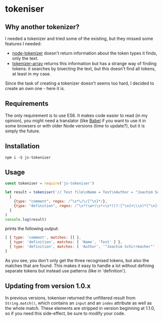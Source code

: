 # tokeniser

## Why another tokenizer?

I needed a tokenizer and tried some of the existing, but they missed some features I needed:
- [node-tokenizer](https://www.npmjs.com/package/node-tokenizer) doesn't return information about the token types it finds, only the text.
- [tokenizer-array](https://www.npmjs.com/package/tokenizer-array) returns this information but has a strange way of finding tokens: it searches by bisecting the text, but this doesn't find all tokens, at least in my case.

Since the task of creating a tokenizer doesn't seems too hard, I decided to create an own one - here it is.

## Requirements

The only requirement is to use ES6. It makes code easier to read (in my opinion), you might need a translator (like [Babel](http://babeljs.io) if you want to use it in some browsers or with older Node versions (time to update?), but it is simply the future.

## Installation

```
npm i -S js-tokeniser
```

## Usage

```javascript
const tokeniser = require('js-tokeniser')

let result = tokeniser('// Test file\nName = Test\nAuthor = "Joachim Schirrmacher"',
  [
    {type: "comment", regex: /^\s*\/\/[^\n]*/},
    {type: "definition", regex: /^\s*(\w+)\s*=\s*((?:[^\n]+\\\n)*[^\n]+)/},
  ]
)
console.log(result)
```

prints the following output:

```javascript
[ { type: 'comment', matches: [] },
  { type: 'definition', matches: [ 'Name', 'Test' ] },
  { type: 'definition', matches: [ 'Author', '"Joachim Schirrmacher"' ] }
]
```

As you see, you don't only get the three recognised tokens, but also the matches that are found. This makes it
easy to handle a lot without defining separate tokens but instead use patterns (like in 'definition').

## Updating from version 1.0.x

In previous versions, tokeniser returned the unfiltered result from `String.match()`, which contains an `input` and an `index` attribute as well as the whole match.
These elements are stripped in version beginning at 1.1.0, so if you need this side-effect, be sure to modify your code.
